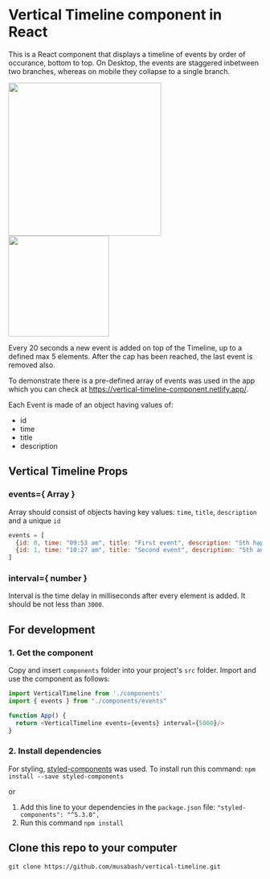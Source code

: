 # Vertical Timeline component in React

This is a React component that displays a timeline of events by order of occurance, bottom to top. On Desktop, the events are staggered inbetween two branches, whereas on mobile they collapse to a single branch.

[<img src="https://user-images.githubusercontent.com/64317827/133946169-a46bb755-5b91-434b-ae80-0caec1dd34c4.png" width="304"/>](timeline-desktop.jpg)
[<img src="https://user-images.githubusercontent.com/64317827/133946188-1bdcb09b-7c1d-400c-b21a-7b881c93d741.png" width="200"/>](timeline-mobile.jpg)

Every 20 seconds a new event is added on top of the Timeline, up to a defined max 5 elements. After the cap has been reached, the last event is removed also.

To demonstrate there is a pre-defined array of events was used in the app which you can check at https://vertical-timeline-component.netlify.app/.

Each Event is made of an object having values of:
- id
- time
- title
- description

## Vertical Timeline Props

### events={ Array }
Array should consist of objects having key values: `time`, `title`, `description` and a unique `id`
```js
events = [
  {id: 0, time: "09:53 am", title: "First event", description: "Sth happened"},
  {id: 1, time: "10:27 am", title: "Second event", description: "Sth another happened"}
]
```
### interval={ number }
Interval is the time delay in milliseconds after every element is added. It should be not less than `3000`. 

## For development
### 1. Get the component
Copy and insert `components` folder into your project's `src` folder. Import and use the component as follows:
```js
import VerticalTimeline from './components'
import { events } from "./components/events"

function App() {
  return <VerticalTimeline events={events} interval={5000}/>
}
```

### 2. Install dependencies
For styling, [styled-components](https://styled-components.com/docs) was used. 
To install run this command: `npm install --save styled-components`

or

1. Add this line to your dependencies in the `package.json` file: `"styled-components": "^5.3.0",`
2. Run this command `npm install`

## Clone this repo to your computer
`git clone https://github.com/musabash/vertical-timeline.git`
